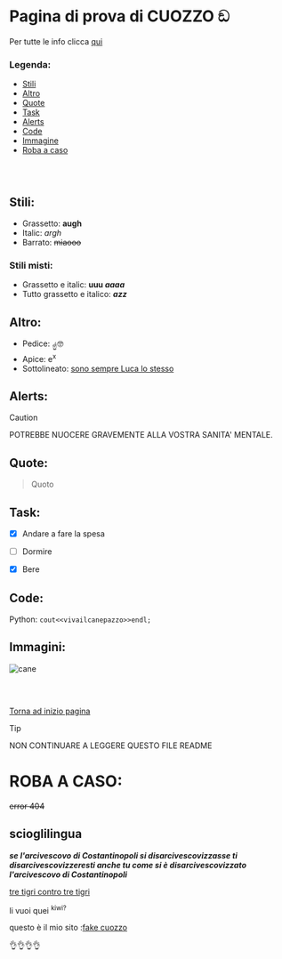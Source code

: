 <a name="inizio_pagina"></a>
# Pagina di prova di CUOZZO ඞ

Per tutte le info clicca [qui](https://docs.github.com/en/get-started/writing-on-github/getting-started-with-writing-and-formatting-on-github/basic-writing-and-formatting-syntax)
### Legenda: 
- [Stili](#Stili)
- [Altro](#Altro)
- [Quote](#Quote)
- [Task](#Task)
- [Alerts](#Alerts)
- [Code](#Code)
- [Immagine](#Immagini)
- [Roba a caso](#Robaccia)

###  

## Stili:  
- Grassetto: **augh**
- Italic: _argh_
- Barrato: 	~~miaooo~~

### Stili misti: 
- Grassetto e italic: **uuu _aaaa_**
- Tutto grassetto e italico: ***azz***

## Altro: 
- Pedice: <sub>☝️</sub>🤓
- Apice: e<sup>x</sup>
- Sottolineato: <ins>sono sempre Luca lo stesso</ins>
## Alerts:
> [!CAUTION]
> POTREBBE NUOCERE GRAVEMENTE ALLA VOSTRA SANITA' MENTALE.

## Quote: 
> Quoto

## Task:
- [X] Andare a fare la spesa
- [ ] Dormire
- [X] Bere  


## Code: 
Python: `cout<<vivailcanepazzo>>endl;`

## Immagini: 
![cane](https://img.freepik.com/foto-premium/cane-vestito-di-mantello-nero-con-cappuccio-e-falce_12395-1759.jpg)


###  
[Torna ad inizio pagina](#inizio_pagina)

>[!TIP]
> NON CONTINUARE A LEGGERE QUESTO FILE README

# ROBA A CASO:
~~error 404~~
## scioglilingua
***se l'arcivescovo di Costantinopoli si disarcivescovizzasse ti disarcivescovizzeresti anche tu come si è disarcivescovizzato l'arcivescovo di Costantinopoli***

<ins>tre tigri contro tre tigri</ins>

  li vuoi quei <sup>kiwi?</sup> 

  questo è il mio sito :[fake cuozzo](http://www.cuozzo.it)



  
 👌👌👌👌
